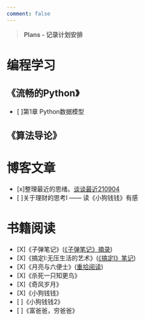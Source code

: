```yaml
---
comment: false
---
```

> **Plans - 记录计划安排**

# 编程学习
## 《流畅的Python》
- [ ]第1章 Python数据模型
## 《算法导论》

# 博客文章
- [x]整理最近的思绪。[谈谈最近210904](/talk/talk-recently-210904/)
- [ ]关于理财的思考I —— 读《小狗钱钱》有感

# 书籍阅读
- [X]《子弹笔记》([《子弹笔记》摘录](/post/reading-notes-of-bullet-journal/))
- [X]《搞定I:无压生活的艺术》([《搞定I》笔记](/post/reading-notes-of-getting-things-done-one/))
- [X]《月亮与六便士》([重拾阅读](/post/pick-up-reading-after-read-the-moon-and-sixpence/))
- [X]《杀死一只知更鸟》
- [X]《奇风岁月》
- [X]《小狗钱钱》
- [ ]《小狗钱钱2》
- [ ]《富爸爸，穷爸爸》
